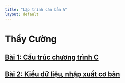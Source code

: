 ```yaml
---
title: "Lập trình căn bản A"
layout: default
---
```


# **Thầy Cường**

## [Bài 1: Cấu trúc chương trình C](bai_1)

## [Bài 2: Kiểu dữ liệu, nhập xuất cơ bản](bai_2)
